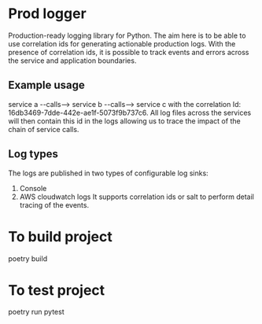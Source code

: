 # Prod logger

Production-ready logging library for Python.
The aim here is to be able to use correlation ids for generating actionable production logs.
With the presence of correlation ids, it is possible to track events and errors across the service and application
boundaries.

## Example usage

service a --calls--> service b --calls--> service c with the correlation Id: 16db3469-7dde-442e-ae1f-5073f9b737c6.
All log files across the services will then contain this id in the logs allowing us to trace the impact of the chain of
service calls.

## Log types

The logs are published in two types of configurable log sinks:

1) Console
2) AWS cloudwatch logs It supports correlation ids or salt to perform detail tracing of the events.

# To build project

poetry build

# To test project

poetry run pytest